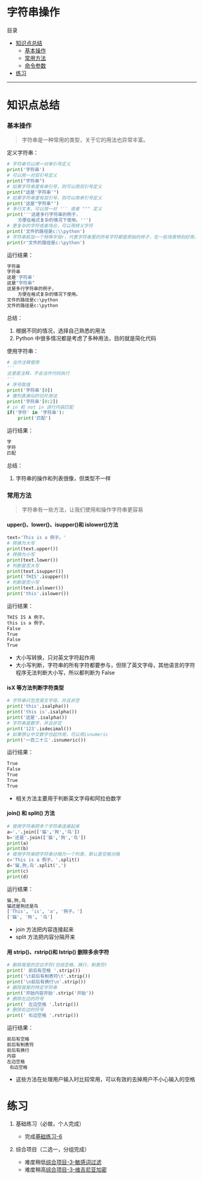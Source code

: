 # 字符串操作
目录
- [知识点总结](#知识点总结)
    - [基本操作](#基本操作)
    - [常用方法](#常用方法)
    - [命令参数](#命令参数)
- [练习](#练习)
---
# 知识点总结

### 基本操作
> 字符串是一种常用的类型，关于它的用法也异常丰富。

定义字符串：
```python
# 字符串可以用一对单引号定义
print('字符串')
# 可以用一对双引号定义
print("字符串")
# 如果字符串里有单引号，则可以用双引号定义
print("这是'字符串'")
# 如果字符串里有双引号，则可以用单引号定义
print('这是"字符串"')
# 多行文本，可以用一对 ''' 或者 """ 定义
print('''这是多行字符串的例子，
    方便在格式复杂的情况下使用。''')
# 更复杂的字符或者场合，可以用转义字符
print('文件的路径是c:\\python')
# 字符串前加一个特殊字母r，代表字符串里的所有字符都是原始的样子，在一些场景特别好用，比如路径、正则表达式等
print(r'文件的路径是c:\python')
```
运行结果：
```sh
字符串
字符串
这是'字符串'
这是"字符串"
这是多行字符串的例子，
    方便在格式复杂的情况下使用。
文件的路径是c:\python
文件的路径是c:\python
```
总结：
1. 根据不同的情况，选择自己熟悉的用法
2. Python 中很多情况都是考虑了多种用法，目的就是简化代码

使用字符串：
```python
# 当作注释使用
'''
这里是注释，不会当作代码执行
'''
# 序号取值
print('字符串'[0])
# 像列表类似的切片用法
print('字符串'[0:2])
# in 和 not in 进行内容匹配
if('字符' in '字符串'):
    print('匹配')
```
运行结果：
```sh
字
字符
匹配
```
总结：
1. 字符串的操作和列表很像，但类型不一样

### 常用方法
> 字符串有一些方法，让我们使用和操作字符串更容易

#### upper()、lower()、isupper()和 islower()方法
```python
text='This is a 例子。'
# 转换为大写
print(text.upper())
# 转换为小写
print(text.lower())
# 判断是否大写
print(text.isupper())
print('THIS'.isupper())
# 判断是否小写
print(text.islower())
print('this'.islower())
```
运行结果：
```sh
THIS IS A 例子。
this is a 例子。
False
True
False
True
```
- 大小写转换，只对英文字符起作用
- 大小写判断，字符串的所有字符都要参与，但除了英文字母，其他语言的字符程序无法判断大小写，所以都判断为 False

#### isX 等方法判断字符类型
```python
# 字符串只包含英文字母，并且非空
print('this'.isalpha())
print('this is'.isalpha())
print('这是'.isalpha())
# 字符串是数字，并且非空
print('123'.isdecimal())
# 如果想让中文数字也起作用，可以用isnumeric
print('一百二十三'.isnumeric())
```
运行结果：
```sh
True
False
True
True
True
```
- 相关方法主要用于判断英文字母和阿拉伯数字

####  join() 和 split() 方法
```python
# 使用字符串把多个字符串连接起来
a=','.join(['猫','狗','鸟'])
b='还是'.join(['猫','狗','鸟'])
print(a)
print(b)
# 使用字符串把字符串分隔为一个列表，默认是空格分隔
c='This is a 例子。'.split()
d='猫,狗,鸟'.split(',')
print(c)
print(d)
```
运行结果：
```sh
猫,狗,鸟
猫还是狗还是鸟
['This', 'is', 'a', '例子。']
['猫', '狗', '鸟']
```
- join 方法把内容连接起来
- split 方法把内容分隔开来

#### 用 strip()、rstrip()和 lstrip() 删除多余字符
```python
# 删除首尾的空白字符(包括空格，换行，制表符)
print(' 前后有空格 '.strip())
print('\t前后有制表符\t'.strip())
print('\n前后有换行\n'.strip())
# 删除首尾的特定字符串
print('开始内容开始'.strip('开始'))
# 删除左边的符号
print(' 左边空格 '.lstrip())
# 删除右边的符号
print(' 右边空格 '.rstrip())
```
运行结果：
```sh
前后有空格
前后有制表符
前后有换行
内容
左边空格 
 右边空格
```
- 这些方法在处理用户输入时比较常用，可以有效的去掉用户不小心输入的空格

# 练习
1. 基础练习（必做，个人完成）

    - 完成[基础练习-6](/python/lab/lab-6.md)

2. 综合项目（二选一，分组完成）
    - 难度稍低[综合项目-3-敏感词过滤](/python/problem/problem-3-filter.md)
    - 难度稍高[综合项目-3-维吉尼亚加密](/python/problem/problem-3-vigenere.md)